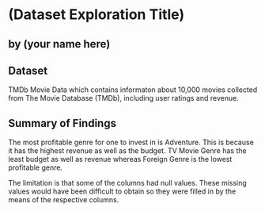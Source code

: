 # (Dataset Exploration Title)
## by (your name here)


## Dataset

TMDb Movie Data which contains informaton about 10,000 movies collected from The Movie Database (TMDb), including user ratings and revenue.



## Summary of Findings

The most profitable genre for one to invest in is Adventure. This is because it has the highest revenue as well as the budget. TV Movie Genre has the least budget as well as revenue whereas Foreign Genre is the lowest profitable genre.

The limitation is that some of the columns had null values. These missing values would have been difficult to obtain so they were filled in by the means of the respective columns.


